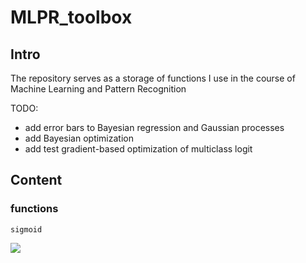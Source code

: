 # MLPR_toolbox
## Intro
The repository serves as a storage of functions I use in the course of Machine Learning and Pattern Recognition

TODO:
- add error bars to Bayesian regression and Gaussian processes
- add Bayesian optimization
- add test gradient-based optimization of multiclass logit

## Content
### functions
`sigmoid`

<img src="https://render.githubusercontent.com/render/math?math=\sigma(a) = \frac{1}{1%2B\exp(a)}">
